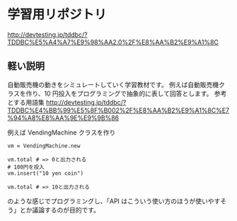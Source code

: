 # 学習用リポジトリ

http://devtesting.jp/tddbc/?TDDBC%E5%A4%A7%E9%98%AA2.0%2F%E8%AA%B2%E9%A1%8C

## 軽い説明

自動販売機の動きをシミュレートしていく学習教材です。
例えば自動販売機クラスを作り、10 円投入をプログラミングで抽象的に表して回答とします。
参考とする用語集
http://devtesting.jp/tddbc/?TDDBC%E4%BB%99%E5%8F%B002%2F%E8%AA%B2%E9%A1%8C%E7%94%A8%E8%AA%9E%E9%9B%86

例えば VendingMachine クラスを作り

```
vm = VendingMachine.new

vm.total # => 0と出力される
# 100円を投入
vm.insert("10 yen coin")

vm.total # => 10と出力される
```

のような感じでプログラミングし、「API はこういう使い方のほうが使いやすそう」とか議論するのが目的です。
